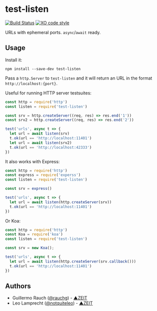 # test-listen

[![Build Status](https://travis-ci.org/zeit/test-listen.svg?branch=master)](https://travis-ci.org/zeit/test-listen)
[![XO code style](https://img.shields.io/badge/code_style-XO-5ed9c7.svg)](https://github.com/sindresorhus/xo)

URLs with ephemeral ports. `async`/`await` ready.

## Usage

Install it:

```
npm install --save-dev test-listen
```

Pass a `http.Server` to `test-listen` and it will return an URL in the format `http://localhost:{port}`.

Useful for running HTTP server testsuites:

```js
const http = require('http')
const listen = require('test-listen')

const srv = http.createServer((req, res) => res.end('1'))
const srv2 = http.createServer((req, res) => res.end('2'))

test('urls', async t => {
  let url = await listen(srv)
  t.ok(url == 'http://localhost:11401')
  let url = await listen(srv2)
  t.ok(url == 'http://localhost:42333')
})
```

It also works with Express:

```js
const http = require('http')
const express = require('experss')
const listen = require('test-listen')

const srv = express()

test('urls', async t => {
  let url = await listen(http.createServer(srv))
  t.ok(url == 'http://localhost:11401')
})
```

Or Koa:

```js
const http = require('http')
const Koa = require('koa')
const listen = require('test-listen')

const srv = new Koa();

test('urls', async t => {
  let url = await listen(http.createServer(srv.callback()))
  t.ok(url == 'http://localhost:11401')
})
```

## Authors

- Guillermo Rauch ([@rauchg](https://twitter.com/rauchg)) - [▲ZEIT](https://zeit.co)
- Leo Lamprecht ([@notquiteleo](https://twitter.com/notquiteleo)) - [▲ZEIT](https://zeit.co)

